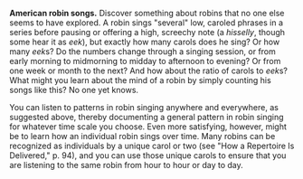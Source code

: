**American robin songs.** Discover something about robins that no one else seems to have explored. A robin sings "several" low, caroled phrases in a series before pausing or offering a high, screechy note (a *hisselly*, though some hear it as *eek*), but exactly how many carols does he sing? Or how many *eek*s? Do the numbers change through a singing session, or from early morning to midmorning to midday to afternoon to evening? Or from one week or month to the next? And how about the ratio of carols to *eek*s? What might you learn about the mind of a robin by simply counting his songs like this? No one yet knows.

You can listen to patterns in robin singing anywhere and everywhere, as suggested above, thereby documenting a general pattern in robin singing for whatever time scale you choose. Even more satisfying, however, might be to learn how an individual robin sings over time. Many robins can be recognized as individuals by a unique carol or two (see "How a Repertoire Is Delivered," p. 94), and you can use those unique carols to ensure that you are listening to the same robin from hour to hour or day to day.

